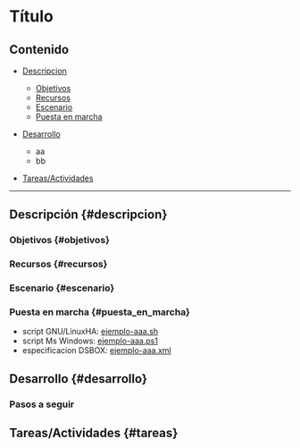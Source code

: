 # Título

## Contenido
* [Descripcion](#descripcion)
  * [Objetivos](#objetivos)
  * [Recursos](#recursos)
  * [Escenario](#escenario)
  * [Puesta en marcha](#puesta_en_marcha)

* [Desarrollo](#desarrollo)
   * aa
   * bb

* [Tareas/Actividades](tareas)

---

## Descripción {#descripcion}
### Objetivos {#objetivos}
### Recursos {#recursos}
### Escenario {#escenario}
### Puesta en marcha {#puesta_en_marcha}

* script GNU/LinuxHA: [ejemplo-aaa.sh](ejemplo-aaa.sh)
* script Ms Windows: [ejemplo-aaa.ps1](ejemplo-aaa.ps1)
* especificacion DSBOX: [ejemplo-aaa.xml](ejemplo-aaa.xml)

## Desarrollo {#desarrollo}
### Pasos a seguir

## Tareas/Actividades {#tareas}
